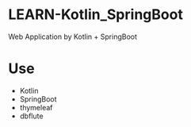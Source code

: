 # LEARN-Kotlin_SpringBoot
Web Application by Kotlin + SpringBoot 

# Use
- Kotlin
- SpringBoot
- thymeleaf
- dbflute
